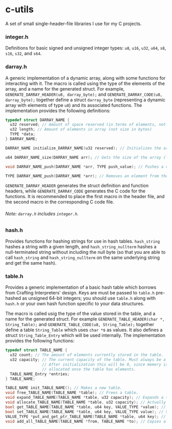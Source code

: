 # c-utils

A set of small single-header-file libraries I use for my C projects.

### integer.h

Definitions for basic signed and unsigned integer types: `u8`, `u16`, `u32`, `u64`, `s8`, `s16`, `s32`, and `s64`.

### darray.h

A generic implementation of a dynamic array, along with some functions for interacting with it. The macro is called using the type of the elements of the array, and a name for the generated struct. For example, `GENERATE_DARRAY_HEADER(u8, darray_byte);` and `GENERATE_DARRAY_CODE(u8, darray_byte);` together define a struct `darray_byte` (representing a dynamic array with elements of type `u8`) and its associated functions. The implementation provides the following definitions:

```c
typedef struct DARRAY_NAME {
  u32 reserved; // Amount of space reserved (in terms of elements, not bytes)
  u32 length; // Amount of elements in array (not size in bytes)
  TYPE *data;
} DARRAY_NAME;

DARRAY_NAME initialize_DARRAY_NAME(u32 reserved); // Initializes the array

u64 DARRAY_NAME_size(DARRAY_NAME arr); // Gets the size of the array (length * sizeof(TYPE))

void DARRAY_NAME_push(DARRAY_NAME *arr, TYPE push_value); // Pushes a value to the end of the array.

TYPE DARRAY_NAME_push(DARRAY_NAME *arr); // Removes an element from the end of the array and returns its value.
```

`GENERATE_DARRAY_HEADER` generates the struct definition and function headers, while `GENERATE_DARRAY_CODE` generates the C code for the functions. It is recommended to place the first macro in the header file, and the second macro in the corresponding C code file.

###### Note: `darray.h` includes `integer.h`.

### hash.h

Provides functions for hashing strings for use in hash tables. `hash_string` hashes a string with a given length, and `hash_string_nullterm` hashes a null-terminated string without including the null byte (so that you are able to call `hash_string` and `hash_string_nullterm` on the same underlying string and get the same hash).

### table.h

Provides a generic implementation of a basic hash table which borrows from Crafting Interpreters' design. Keys are must be passed to `table.h` pre-hashed as unsigned 64-bit integers; you should use `table.h` along with `hash.h` or your own hash function specific to your data structures.

The macro is called usig the type of the value stored in the table, and a name for the generated struct. For example `GENERATE_TABLE_HEADER(char *, String_Table);` and `GENERATE_TABLE_CODE(u8, String_Table);` together define a table `String_Table` which uses `char *`s as values. It also defines a struct `String_Table_Entry` which will be used internally. The implementation provides the following functions:

```c
typedef struct TABLE_NAME {
  u32 count; // The amount of elements currently stored in the table.
  u32 capacity; // The current capacity of the table. Must always be a power of two.
                // After initialization this will be 0, since memory is only
                // allocated once the table has elements.
  TABLE_NAME_Entry *entries;
} TABLE_NAME;

TABLE_NAME init_TABLE_NAME(); // Makes a new table.
void free_TABLE_NAME(TABLE_NAME *table); // Frees a table.
void expand_TABLE_NAME(TABLE_NAME *table, u32 capacity); // Expands a table to a new, larger capacity. capacity must be a power of two.
void allocate_TABLE_NAME(TABLE_NAME *table, u32 capacity); // Actually allocates the table. capacity must be a power of two.
bool get_TABLE_NAME(TABLE_NAME *table, u64 key, VALUE_TYPE *value); // Gets a value from the table, and returns false if no value is found.
bool set_TABLE_NAME(TABLE_NAME *table, u64 key, VALUE_TYPE value); // Sets a value in the table, and returns true if the value has not been set before.
VALUE_TYPE *put_and_get_ptr_TABLE_NAME(TABLE_NAME *table, u64 key); // Adds an entry with key 'key' to the table, and returns a pointer to the value associated with that entry.
void add_all_TABLE_NAME(TABLE_NAME *from, TABLE_NAME *to); // Copies all data from 'from' into 'to'.
```
